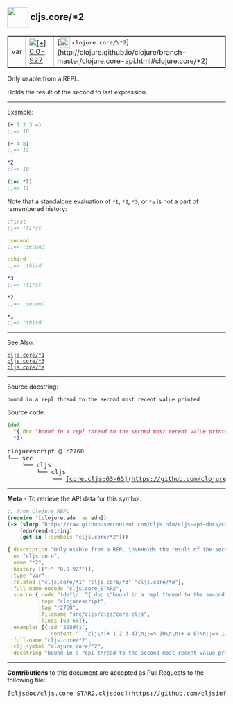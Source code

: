 ## <img width="48px" valign="middle" src="http://i.imgur.com/Hi20huC.png"> cljs.core/\*2

 <table border="1">
<tr>

<td>var</td>
<td><a href="https://github.com/cljsinfo/cljs-api-docs/tree/0.0-927"><img valign="middle" alt="[+] 0.0-927" src="https://img.shields.io/badge/+-0.0--927-lightgrey.svg"></a> </td>
<td>
[<img height="24px" valign="middle" src="http://i.imgur.com/1GjPKvB.png"> <samp>clojure.core/\*2</samp>](http://clojure.github.io/clojure/branch-master/clojure.core-api.html#clojure.core/*2)
</td>
</tr>
</table>


Only usable from a REPL.

Holds the result of the second to last expression.

---

Example:

```clj
(+ 1 2 3 4)
;;=> 10

(+ 4 8)
;;=> 12

*2
;;=> 10

(inc *2)
;;=> 11
```

Note that a standalone evaluation of `*1`, `*2`, `*3`, or `*e` is not a part of
remembered history:

```clj
:first
;;=> :first

:second
;;=> :second

:third
;;=> :third

*3
;;=> :first

*2
;;=> :second

*1
;;=> :third
```

---

See Also:

[`cljs.core/*1`](cljs.core_STAR1.md)<br>
[`cljs.core/*3`](cljs.core_STAR3.md)<br>
[`cljs.core/*e`](cljs.core_STARe.md)<br>

---

Source docstring:

```
bound in a repl thread to the second most recent value printed
```

Source code:

```clj
(def
  ^{:doc "bound in a repl thread to the second most recent value printed"}
  *2)
```

 <pre>
clojurescript @ r2760
└── src
    └── cljs
        └── cljs
            └── <ins>[core.cljs:63-65](https://github.com/clojure/clojurescript/blob/r2760/src/cljs/cljs/core.cljs#L63-L65)</ins>
</pre>


---

__Meta__ - To retrieve the API data for this symbol:

```clj
;; from Clojure REPL
(require '[clojure.edn :as edn])
(-> (slurp "https://raw.githubusercontent.com/cljsinfo/cljs-api-docs/catalog/cljs-api.edn")
    (edn/read-string)
    (get-in [:symbols "cljs.core/*2"]))
```

```clj
{:description "Only usable from a REPL.\n\nHolds the result of the second to last expression.",
 :ns "cljs.core",
 :name "*2",
 :history [["+" "0.0-927"]],
 :type "var",
 :related ["cljs.core/*1" "cljs.core/*3" "cljs.core/*e"],
 :full-name-encode "cljs.core_STAR2",
 :source {:code "(def\n  ^{:doc \"bound in a repl thread to the second most recent value printed\"}\n  *2)",
          :repo "clojurescript",
          :tag "r2760",
          :filename "src/cljs/cljs/core.cljs",
          :lines [63 65]},
 :examples [{:id "208d41",
             :content "```clj\n(+ 1 2 3 4)\n;;=> 10\n\n(+ 4 8)\n;;=> 12\n\n*2\n;;=> 10\n\n(inc *2)\n;;=> 11\n```\n\nNote that a standalone evaluation of `*1`, `*2`, `*3`, or `*e` is not a part of\nremembered history:\n\n```clj\n:first\n;;=> :first\n\n:second\n;;=> :second\n\n:third\n;;=> :third\n\n*3\n;;=> :first\n\n*2\n;;=> :second\n\n*1\n;;=> :third\n```"}],
 :full-name "cljs.core/*2",
 :clj-symbol "clojure.core/*2",
 :docstring "bound in a repl thread to the second most recent value printed"}

```

---

__Contributions__ to this document are accepted as Pull Requests to the following file:

 <pre>
[cljsdoc/cljs.core_STAR2.cljsdoc](https://github.com/cljsinfo/cljs-api-docs/blob/master/cljsdoc/cljs.core_STAR2.cljsdoc)
</pre>

